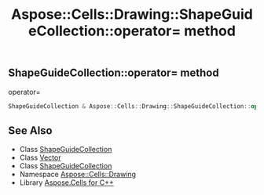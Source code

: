 ﻿---
title: Aspose::Cells::Drawing::ShapeGuideCollection::operator= method
linktitle: operator=
second_title: Aspose.Cells for C++ API Reference
description: 'Aspose::Cells::Drawing::ShapeGuideCollection::operator= method. operator= in C++.'
type: docs
weight: 300
url: /cpp/aspose.cells.drawing/shapeguidecollection/operator_asm/
---
## ShapeGuideCollection::operator= method


operator=

```cpp
ShapeGuideCollection & Aspose::Cells::Drawing::ShapeGuideCollection::operator=(const ShapeGuideCollection &src)
```

## See Also

* Class [ShapeGuideCollection](../)
* Class [Vector](../../../aspose.cells/vector/)
* Class [ShapeGuideCollection](../)
* Namespace [Aspose::Cells::Drawing](../../)
* Library [Aspose.Cells for C++](../../../)
